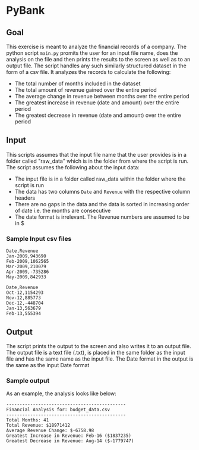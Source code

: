 # PyBank 
## Goal
This exercise is meant to analyze the financial records of a company. The python script `main.py` promits the user for an input file name, does the analysis on the file and then prints the results to the screen as well as to an output file. The script handles any such similarly structured dataset in the form of a csv file. It analyzes the records to calculate the following:

* The total number of months included in the dataset
* The total amount of revenue gained over the entire period
* The average change in revenue between months over the entire period
* The greatest increase in revenue (date and amount) over the entire period
* The greatest decrease in revenue (date and amount) over the entire period

## Input
This scripts assumes that the input file name that the user provides is in a folder called "raw_data" which is in the folder from where the script is run. The script assumes the following about the input data:
* The input file is in a folder called raw_data within the folder where the script is run
* The data has two columns `Date` and `Revenue` with the respective column headers
* There are no gaps in the data and the data is sorted in increasing order of date i.e. the months are consecutive
* The date format is irrelevant. The Revenue numbers are assumed to be in $

### Sample Input csv files
```
Date,Revenue
Jan-2009,943690
Feb-2009,1062565
Mar-2009,210079
Apr-2009,-735286
May-2009,842933
```

```
Date,Revenue
Oct-12,1154293
Nov-12,885773
Dec-12,-448704
Jan-13,563679
Feb-13,555394
```

## Output
The script prints the output to the screen and also writes it to an output file. The output file is a text file (.txt), is placed in the same folder as the input file and has the same name as the input file. The Date format in the output is the same as the input Date format

### Sample output
As an example, the analysis looks like below:
```
---------------------------------------------
Financial Analysis for: budget_data.csv
---------------------------------------------
Total Months: 41
Total Revenue: $18971412
Average Revenue Change: $-6758.98
Greatest Increase in Revenue: Feb-16 ($1837235)
Greatest Decrease in Revenue: Aug-14 ($-1779747)
```
